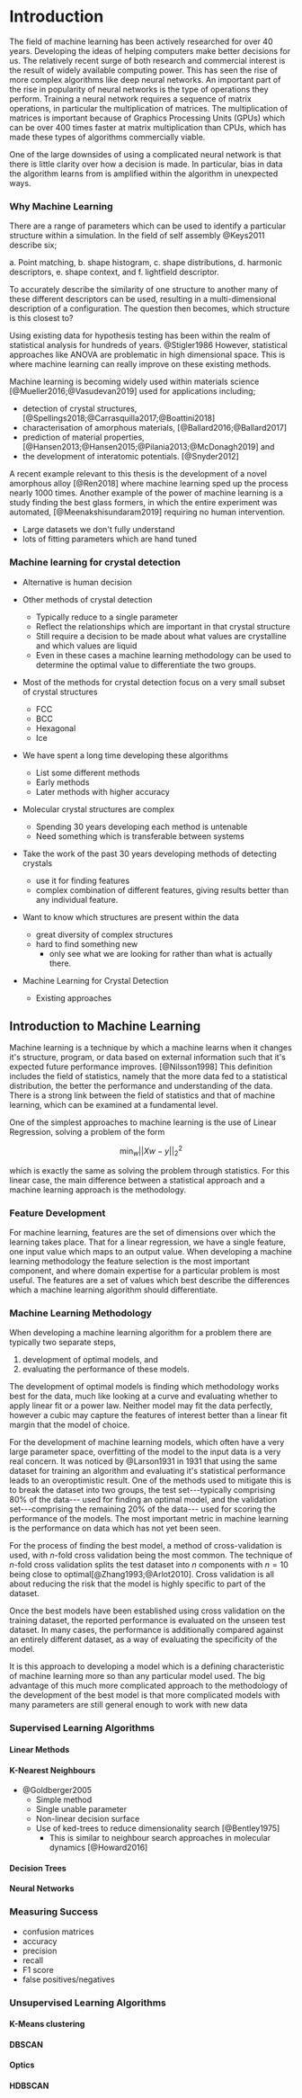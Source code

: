 # Introduction

The field of machine learning has been actively researched for over 40 years.
Developing the ideas of helping computers make better decisions for us.
The relatively recent surge of both research and commercial interest
is the result of widely available computing power.
This has seen the rise of more complex algorithms like deep neural networks.
An important part of the rise in popularity of neural networks
is the type of operations they perform.
Training a neural network requires a sequence of matrix operations,
in particular the multiplication of matrices.
The multiplication of matrices is important because of Graphics Processing Units (GPUs)
which can be over 400 times faster at matrix multiplication than CPUs,
which has made these types of algorithms commercially viable.

One of the large downsides of using a complicated neural network
is that there is little clarity over how a decision is made.
In particular, bias in data the algorithm learns from
is amplified within the algorithm in unexpected ways.


### Why Machine Learning

There are a range of parameters which can be used
to identify a particular structure within a simulation.
In the field of self assembly @Keys2011 describe six;

a. Point matching,
b. shape histogram,
c. shape distributions,
d. harmonic descriptors,
e. shape context, and
f. lightfield descriptor.

To accurately describe the similarity of one structure to another
many of these different descriptors can be used,
resulting in a multi-dimensional description of a configuration.
The question then becomes,
which structure is this closest to?

Using existing data for hypothesis testing
has been within the realm of statistical analysis for hundreds of years. @Stigler1986
However, statistical approaches like ANOVA
are problematic in high dimensional space.
This is where machine learning can really improve on these existing methods.

Machine learning is becoming widely used within materials science [@Mueller2016;@Vasudevan2019]
used for applications including;

- detection of crystal structures, [@Spellings2018;@Carrasquilla2017;@Boattini2018]
- characterisation of amorphous materials, [@Ballard2016;@Ballard2017]
- prediction of material properties, [@Hansen2013;@Hansen2015;@Pilania2013;@McDonagh2019] and
- the development of interatomic potentials. [@Snyder2012]

A recent example relevant to this thesis
is the development of a novel amorphous alloy [@Ren2018]
where machine learning sped up the process nearly 1000 times.
Another example of the power of machine learning
is a study finding the best glass formers,
in which the entire experiment was automated, [@Meenakshisundaram2019]
requiring no human intervention.

- Large datasets we don't fully understand
- lots of fitting parameters which are hand tuned

### Machine learning for crystal detection

- Alternative is human decision
- Other methods of crystal detection
    - Typically reduce to a single parameter
    - Reflect the relationships which are important in that crystal structure
    - Still require a decision to be made about what values are crystalline and
      which values are liquid
    - Even in these cases a machine learning methodology can be used to determine
      the optimal value to differentiate the two groups.
- Most of the methods for crystal detection focus on a very small subset of crystal
  structures
    - FCC
    - BCC
    - Hexagonal
    - Ice
- We have spent a long time developing these algorithms
    - List some different methods
    - Early methods
    - Later methods with higher accuracy
- Molecular crystal structures are complex
    - Spending 30 years developing each method is untenable
    - Need something which is transferable between systems
- Take the work of the past 30 years developing methods of detecting crystals
    - use it for finding features
    - complex combination of different features, giving results better than any
      individual feature.

- Want to know which structures are present within the data
    - great diversity of complex structures
    - hard to find something new
        - only see what we are looking for rather than what is actually there.

- Machine Learning for Crystal Detection
    - Existing approaches

## Introduction to Machine Learning

Machine learning is a technique by which a machine learns
when it changes it's structure, program, or data based on external information
such that it's expected future performance improves. [@Nilsson1998]
This definition includes the field of statistics,
namely that the more data fed to a statistical distribution,
the better the performance and understanding of the data.
There is a strong link between
the field of statistics and that of machine learning,
which can be examined at a fundamental level.

One of the simplest approaches to machine learning
is the use of Linear Regression,
solving a problem of the form

$$ \min_w || Xw -y||^2_2 $$

which is exactly the same as solving the problem
through statistics.
For this linear case, the main difference between
a statistical approach and a machine learning approach
is the methodology.

### Feature Development

For machine learning,
features are the set of dimensions
over which the learning takes place.
That for a linear regression,
we have a single feature,
one input value which maps to an output value.
When developing a machine learning methodology
the feature selection is the most important component,
and where domain expertise for a particular problem
is most useful.
The features are a set of values which best describe
the differences which a machine learning algorithm
should differentiate.

### Machine Learning Methodology

When developing a machine learning algorithm for a problem
there are typically two separate steps,

1. development of optimal models, and
2. evaluating the performance of these models.

The development of optimal models is finding
which methodology works best for the data,
much like looking at a curve
and evaluating whether to apply
linear fit or a power law.
Neither model may fit the data perfectly,
however a cubic may capture
the features of interest
better than a linear fit
margin that the model of choice.

For the development of machine learning models,
which often have a very large parameter space,
overfitting of the model to the input data
is a very real concern.
It was noticed by @Larson1931 in 1931 that
using the same dataset for training an algorithm
and evaluating it's statistical performance
leads to an overoptimistic result.
One of the methods used to mitigate this
is to break the dataset into two groups,
the test set---typically comprising 80\% of the data---
used for finding an optimal model, and
the validation set---comprising the remaining 20\% of the data---
used for scoring the performance of the models.
The most important metric in machine learning is
the performance on data which has not yet been seen.

For the process of finding the best model,
a method of cross-validation is used,
with *n*-fold cross validation being the most common.
The technique of *n*-fold cross validation splits
the test dataset into *n* components
with $n=10$ being close to optimal[@Zhang1993;@Arlot2010].
Cross validation is all about reducing
the risk that the model is highly specific
to part of the dataset.

Once the best models have been established
using cross validation on the training dataset,
the reported performance is evaluated
on the unseen test dataset.
In many cases, the performance
is additionally compared against
an entirely different dataset,
as a way of evaluating the specificity of the model.

It is this approach to developing a model
which is a defining characteristic of machine learning
more so than any particular model used.
The big advantage of this much more complicated approach
to the methodology of the development of the best model
is that more complicated models with many parameters
are still general enough to work with new data

### Supervised Learning Algorithms

#### Linear Methods

#### K-Nearest Neighbours

- @Goldberger2005
    - Simple method
    - Single unable parameter
    - Non-linear decision surface
    - Use of ked-trees to reduce dimensionality search [@Bentley1975]
        - This is similar to neighbour search approaches in molecular dynamics [@Howard2016]

#### Decision Trees

#### Neural Networks

### Measuring Success

- confusion matrices
- accuracy
- precision
- recall
- F1 score
- false positives/negatives

### Unsupervised Learning Algorithms

#### K-Means clustering

#### DBSCAN

#### Optics

#### HDBSCAN
